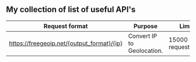 ## My collection of list of useful API's

|Request format   |Purpose          |Limits        |
|-----------------|-----------------|--------------|
|https://freegeoip.net/{output_format}/{ip}|Convert IP to Geolocation.| 15000 requests/hour|
